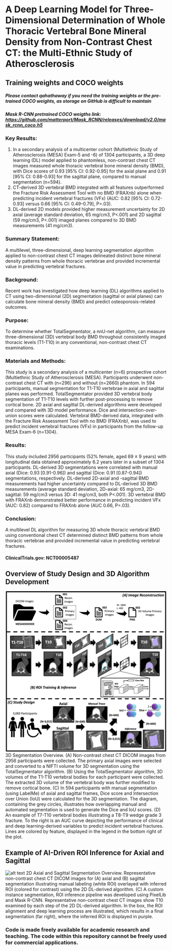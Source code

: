 # A Deep Learning Model for Three-Dimensional Determination of Whole Thoracic Vertebral Bone Mineral Density from Non-Contrast Chest CT: the Multi-Ethnic Study of Atherosclerosis

## Training weights and COCO weights
##### Please contact qahathaway if you need the training weights or the pre-trained COCO weights, as storage on GitHub is difficult to maintain

##### Mask R-CNN pretrained COCO weigths link: https://github.com/matterport/Mask_RCNN/releases/download/v2.0/mask_rcnn_coco.h5


### Key Results:
1.	In a secondary analysis of a multicenter cohort (Multiethnic Study of Atherosclerosis (MESA) Exam-5 and -6) of 1304 participants, a 3D deep learning (DL) model applied to phantomless, non-contrast chest CT images measured whole thoracic vertebral bone mineral density (BMD), with Dice scores of 0.93 [95% CI: 0.92-0.95] for the axial plane and 0.91 [95% CI: 0.88-0.93] for the sagittal plane, compared to manual segmentation (n=594).
2.	CT-derived 3D vertebral BMD integrated with all features outperformed the Fracture Risk Assessment Tool with no BMD (FRAXnb) alone when predicting incident vertebral fractures (VFx) (AUC: 0.82 [95% CI: 0.72-0.93] versus 0.66 [95% CI: 0.49-0.79], P=.03).
3.	DL-derived 2D models provided higher measurement uncertainty for 2D axial (average standard deviation, 65 mg/cm3, P<.001) and 2D sagittal (59 mg/cm3, P<.001) imaged planes compared to 3D BMD measurements (41 mg/cm3).

### Summary Statement:
A multilevel, three-dimensional, deep learning segmentation algorithm applied to non-contrast chest CT images delineated distinct bone mineral density patterns from whole thoracic vertebrae and provided incremental value in predicting vertebral fractures.

### Background:
Recent work has investigated how deep learning (DL) algorithms applied to CT using two-dimensional (2D) segmentation (sagittal or axial planes) can calculate bone mineral density (BMD) and predict osteoporosis-related outcomes.

### Purpose:
To determine whether TotalSegmentator, a nnU-net algorithm, can measure three-dimensional (3D) vertebral body BMD throughout consistently imaged thoracic levels (T1-T10) in any conventional, non-contrast chest CT examinations.

### Materials and Methods:
This study is a secondary analysis of a multicenter (n=6) prospective cohort (Multiethnic Study of Atherosclerosis (MESA). Participants underwent non-contrast chest CT with (n=296) and without (n=2660) phantom. In 594 participants, manual segmentation for T1-T10 vertebrae in axial and sagittal planes was performed. TotalSegmentator provided 3D vertebral body segmentation of T1-T10 levels with further post-processing to remove cortical bone. 2D axial and sagittal DL-derived algorithms were developed and compared with 3D model performance. Dice and intersection-over-union scores were calculated. Vertebral BMD-derived data, integrated with the Fracture Risk Assessment Tool with no BMD (FRAXnb), was used to predict incident vertebral fractures (VFx) in participants from the follow-up MESA Exam-6 (n=1304).

### Results:
This study included 2956 participants (52% female, aged 69 ± 9 years) with longitudinal data obtained approximately 6.2 years later in a subset of 1304 participants. DL-derived 3D segmentations were correlated with manual axial (Dice: 0.93 [0.91-0.96]) and sagittal (Dice: 0.91 [0.87-0.94]) segmentations, respectively. DL-derived 2D-axial and -sagittal BMD measurements had higher uncertainty compared to DL-derived 3D BMD measurements (average standard deviation, 2D-axial: 65 mg/cm3, 2D-sagittal: 59 mg/cm3 versus 3D: 41 mg/cm3, both P<.001). 3D vertebral BMD with FRAXnb demonstrated better performance in predicting incident VFx (AUC: 0.82) compared to FRAXnb alone (AUC 0.66, P=.03).

### Conclusion:
A multilevel DL algorithm for measuring 3D whole thoracic vertebral BMD using conventional chest CT determined distinct BMD patterns from whole thoracic vertebrae and provided incremental value in predicting vertebral fractures.

#### ClinicalTrials.gov: NCT00005487


## Overview of Study Design and 3D Algorithm Development
![alt text](https://github.com/qahathaway/vBMD/blob/main/Overview.png)
3D Segmentation Overview. (A) Non-contrast chest CT DICOM images from 2956 participants were collected. The primary axial images were selected and converted to a NIFTI volume for 3D segmentation using the TotalSegmentator algorithm. (B) Using the TotalSegmentator algorithm, 3D volumes of the T1-T10 vertebral bodies for each participant were collected. The extracted 3D volume of the vertebral body was further modified to remove cortical bone. (C) In 594 participants with manual segmentation (using LabelMe) of axial and sagittal frames, Dice score and Intersection over Union (IoU) were calculated for the 3D segmentation. The diagram, containing the grey circles, illustrates how overlapping manual and automated segmentation is used to generate the Dice and IoU scores. (D) An example of T7-T10 vertebral bodies illustrating a T8-T9 wedge grade 3 fracture. To the right is an AUC curve depicting the performance of clinical and deep learning-derived variables to predict incident vertebral fractures. Lines are colored by feature, displayed in the legend in the bottom right of the plot.


## Example of AI-Driven ROI Inference for Axial and Sagittal
![alt text](https://github.com/qahathaway/vBMD/blob/main/Inference.png)
2D Axial and Sagittal Segmentation Overview. Representative non-contrast chest CT DICOM images for (A) axial and (B) sagittal segmentation illustrating manual labeling (white ROI) overlayed with inferred ROI (colored for contrast) using the 2D DL-derived algorithm. (C) A custom instance segmentation, ROI inference pipeline was developed using PixelLib and Mask R-CNN. Representative non-contrast chest CT images show T10 examined by each step of the 2D DL-derived algorithm. In the box, the ROI alignment and deep learning process are illustrated, which results in a final segmentation (far right), where the inferred ROI is displayed in purple.


### Code is made freely available for academic research and teaching. The code within this repository cannot be freely used for commercial applications.
